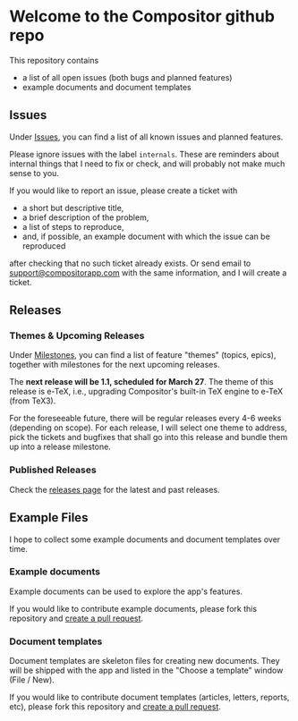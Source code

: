 # Welcome to the Compositor github repo
 
This repository contains

- a list of all open issues (both bugs and planned features)
- example documents and document templates

## Issues

Under [Issues](https://github.com/ktraunmueller/Compositor/issues), you can find a list of all known issues and planned features.

Please ignore issues with the label `internals`. These are reminders about internal things that I need to fix or check, and will probably not make much sense to you.

If you would like to report an issue, please create a ticket with
- a short but descriptive title,
- a brief description of the problem,
- a list of steps to reproduce,
- and, if possible, an example document with which the issue can be reproduced

after checking that no such ticket already exists. Or send email to support@compositorapp.com with the same information, and I will create a ticket.

## Releases

### Themes & Upcoming Releases

Under [Milestones](https://github.com/ktraunmueller/Compositor/milestones), you can find a list of feature "themes" (topics, epics), together with milestones for the next upcoming releases. 

The **next release will be 1.1, scheduled for March 27**. The theme of this release is e-TeX, i.e., upgrading Compositor's built-in TeX engine to e-TeX (from TeX3).

For the foreseeable future, there will be regular releases every 4-6 weeks (depending on scope). For each release, I will select one theme to address, pick the tickets and bugfixes that shall go into this release and bundle them up into a release milestone.

### Published Releases

Check the [releases page](https://github.com/ktraunmueller/Compositor/releases) for the latest and past releases.

## Example Files

I hope to collect some example documents and document templates over time.

### Example documents

Example documents can be used to explore the app's features.

If you would like to contribute example documents, please fork this repository and [create a pull request](https://help.github.com/articles/about-pull-requests/).

### Document templates

Document templates are skeleton files for creating new documents. They will be shipped with the app and listed in the "Choose a template" window (File / New).

If you would like to contribute document templates (articles, letters, reports, etc), please fork this repository and [create a pull request](https://help.github.com/articles/about-pull-requests/).
